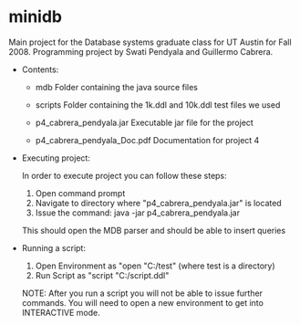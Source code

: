 # minidb

Main project for the Database systems graduate class for UT Austin for Fall 2008. Programming project by Swati Pendyala and Guillermo Cabrera.

* Contents:

  - mdb
    Folder containing the java source files

  - scripts
    Folder containing the 1k.ddl and 10k.ddl test files we used

  - p4_cabrera_pendyala.jar
    Executable jar file for the project

  - p4_cabrera_pendyala_Doc.pdf
    Documentation for project 4
	

* Executing project:

  In order to execute project you can follow these steps:

  1. Open command prompt
  2. Navigate to directory where "p4_cabrera_pendyala.jar" is located
  3. Issue the command: java -jar p4_cabrera_pendyala.jar

  This should open the MDB parser and should be able to insert queries

* Running a script:

  1. Open Environment as "open "C:/test" (where test is a directory)
  2. Run Script as "script "C:/script.ddl"


  NOTE: After you run a script you will not be able to issue further commands.
        You will need to open a new environment to get into INTERACTIVE mode.
